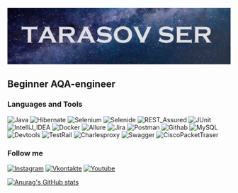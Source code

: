 [![Header](https://github.com/tarasapiens/tarasapiens/blob/main/assets/field_image_istock-516189065.jpg)](https://instagram.com/tarasapiens)

## Beginner AQA-engineer

### Languages and Tools 
![Java](https://img.shields.io/badge/-Java-0000CD?style=for-the-badge&logo=java&logoColor=FF0000)
![Hibernate](https://img.shields.io/badge/-Hibernate-0000CD?style=for-the-badge&logo=Hibernate&logoColor=FF0000)
![Selenium](https://img.shields.io/badge/-Selenium-0000CD?style=for-the-badge&logo=Selenium&logoColor=FF0000)
![Selenide](https://img.shields.io/badge/-Selenide-0000CD?style=for-the-badge&logo=Selenide&logoColor=FF0000)
![REST_Assured](https://img.shields.io/badge/-REST_Assured-0000CD?style=for-the-badge&logo=REST_Assured&logoColor=FF0000)
![JUnit](https://img.shields.io/badge/-JUnit-0000CD?style=for-the-badge&logo=JUnit&logoColor=FF0000)
![IntelliJ_IDEA](https://img.shields.io/badge/-IntelliJ_IDEA-0000CD?style=for-the-badge&logo=IntelliJ_IDEA&logoColor=FF0000)
![Docker](https://img.shields.io/badge/-Docker-0000CD?style=for-the-badge&logo=Docker&logoColor=FF0000)
![Allure](https://img.shields.io/badge/-Allure-0000CD?style=for-the-badge&logo=Allure&logoColor=FF0000)
![Jira](https://img.shields.io/badge/-Jira-0000CD?style=for-the-badge&logo=jira&logoColor=FF0000)
![Postman](https://img.shields.io/badge/-Postman-0000CD?style=for-the-badge&logo=postman&logoColor=D2691E)
![Githab](https://img.shields.io/badge/-github-0000CD?style=for-the-badge&logo=github&logoColor=87CEEB)
![MySQL](https://img.shields.io/badge/-Mysql-0000CD?style=for-the-badge&logo=mysql&logoColor=D3D3D3)
![Devtools](https://img.shields.io/badge/-Devtools-0000CD?style=for-the-badge&logo=devtools&logoColor=D2691E)
![TestRail](https://img.shields.io/badge/-Testrail-0000CD?style=for-the-badge&logo=testrail&logoColor=D2691E)
![Charlesproxy](https://img.shields.io/badge/-charlesproxy-0000CD?style=for-the-badge&logo=charlesproxy&logoColor=D2691E)
![Swagger](https://img.shields.io/badge/-Swagger-0000CD?style=for-the-badge&logo=Swagger&logoColor=D2691E)
![CiscoPacketTraser](https://img.shields.io/badge/-CiscoPacketTraser-0000CD?style=for-the-badge&logo=CiscoPacketTraser&logoColor=FF0000)

### Follow me
[![Instagram](https://img.shields.io/badge/-instagram-0000CD?style=for-the-badge&logo=instagram&logoColor=D2691E)](https://instagram.com/tarasapiens)
[![Vkontakte](https://img.shields.io/badge/-vkontakte-0000CD?style=for-the-badge&logo=VK&logoColor=FFFFFF)](https://vk.com/trilobita)
[![Youtube](https://img.shields.io/badge/-youtube-0000CD?style=for-the-badge&logo=youtube&logoColor=FF0000)](https://www.youtube.com/channel/UCC9o6eHEugUr20KO7gwVxzA/featured)

[![Anurag's GitHub stats](https://github-readme-stats.vercel.app/api?username=tarasapiens&show_icons=true&theme=dark)](https://github.com/anuraghazra/github-readme-stats)
